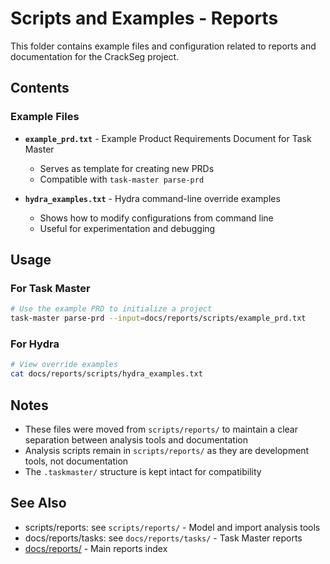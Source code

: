 # Scripts and Examples - Reports

This folder contains example files and configuration related to reports and documentation for the
CrackSeg project.

## Contents

### Example Files

- **`example_prd.txt`** - Example Product Requirements Document for Task Master
  - Serves as template for creating new PRDs
  - Compatible with `task-master parse-prd`

- **`hydra_examples.txt`** - Hydra command-line override examples
  - Shows how to modify configurations from command line
  - Useful for experimentation and debugging

## Usage

### For Task Master

```bash
# Use the example PRD to initialize a project
task-master parse-prd --input=docs/reports/scripts/example_prd.txt
```

### For Hydra

```bash
# View override examples
cat docs/reports/scripts/hydra_examples.txt
```

## Notes

- These files were moved from `scripts/reports/` to maintain a clear separation between analysis
tools and documentation
- Analysis scripts remain in `scripts/reports/` as they are development tools, not documentation
- The `.taskmaster/` structure is kept intact for compatibility

## See Also

- scripts/reports: see `scripts/reports/` - Model and import analysis tools
- docs/reports/tasks: see `docs/reports/tasks/` - Task Master reports
- [docs/reports/](../) - Main reports index

